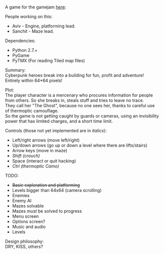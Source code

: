 A game for the gamejam [here](https://itch.io/jam/lowrezjam2016):

People working on this:
* Aviv - Engine, platforming lead.
* Sanchit - Maze lead.

Dependencies:
* Python 2.7.+
* PyGame
* PyTMX (For reading Tiled map files)

Summary:  
Cyberpunk heroes break into a building for fun, profit and adventure! Entirely within 64*64 pixels!

Plot:  
The player character is a mercenary who procures information for people from others.
So she breaks in, steals stuff and tries to leave no trace.   
They call her "The Ghost", because no one sees her, thanks to careful use of thermoptic camouflage.  
So the game is not getting caught by guards or cameras, using an invisibility power that has limited charges, and a short time limit.  

Controls (those not yet implemented are in *italics*):
* Left/right arrows (move left/right)
* Up/down arrows (go up or down a level where there are lifts/stairs)
* Arrow keys (move in maze)
* *Shift (crouch)*
* Space (interact or quit hacking)
* *Ctrl (thermoptic Camo)*

TODO:
* ~~Basic exploration and platforming~~
* Levels bigger than 64x64 (camera scrolling)
* Enemies
* Enemy AI
* Mazes solvable
* Mazes *must* be solved to progress
* Menu screen
* Options screen?
* Music and audio
* Levels

Design philosophy:  
DRY, KISS, others?
